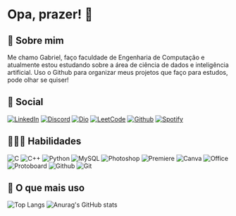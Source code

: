 # Opa, prazer! 👋

## 📃 Sobre mim 

Me chamo Gabriel, faço faculdade de Engenharia de Computação e atualmente estou estudando sobre a área de ciência de dados e inteligência artificial. Uso o Github para organizar meus projetos que faço para estudos, pode olhar se quiser! 

## 📱 Social

[![LinkedIn](https://img.shields.io/badge/LinkedIn-000?style=for-the-badge&logo=linkedin&logoColor=0E76A8)](https://www.linkedin.com/in/gabrieldrebello/)
[![Discord](https://img.shields.io/badge/Discord-000?style=for-the-badge&logo=discord)](https://discordapp.com/users/384806869295955979)
[![Dio](https://img.shields.io/badge/Dio-000?style=for-the-badge&logo=icloud)](https://web.dio.me/users/gabrieldorneles2004)
[![LeetCode](https://img.shields.io/badge/-LeetCode-000?style=for-the-badge&logo=LeetCode&logoColor=yellow)](https://leetcode.com/GauterX/)
[![Github](https://img.shields.io/badge/GitHub-000?style=for-the-badge&logo=github&logoColor=white)](https://github.com/Rebellows)
[![Spotify](https://img.shields.io/badge/Spotify-000?&style=for-the-badge&logo=spotify&logoColor=green)](https://open.spotify.com/user/31koh6ulnkkph4uum6ag3ljsvzwu)

## 👨🏻‍💻 Habilidades 

![C](https://img.shields.io/badge/C-000?style=for-the-badge&logo=c)
![C++](https://img.shields.io/badge/C%2B%2B-000?style=for-the-badge&logo=c%2B%2B&logoColor=00599C)
![Python](https://img.shields.io/badge/Python-000?style=for-the-badge&logo=python&logoColor=yellow)
![MySQL](https://img.shields.io/badge/MySQL-000?style=for-the-badge&logo=mysql&logoColor=white)
![Photoshop](https://img.shields.io/badge/Photoshop-000?style=for-the-badge&logo=Adobe%20Photoshop&logoColor=blue)
![Premiere](https://img.shields.io/badge/Premiere-000?style=for-the-badge&logo=Adobe%20Premiere%20Pro&logoColor=darkblue)
![Canva](https://img.shields.io/badge/Canva-000?&style=for-the-badge&logo=Canva&logoColor=skyblue)
![Office](https://img.shields.io/badge/Office-000?style=for-the-badge&logo=microsoft-office&logoColor=orange)
![Protoboard](https://img.shields.io/badge/Protoboard-000?style=for-the-badge&logo=chakra-ui&logoColor=darkgreen)
![Github](https://img.shields.io/badge/GitHub-000?style=for-the-badge&logo=github&logoColor=white)
![Git](https://img.shields.io/badge/GIT-000?style=for-the-badge&logo=git&logoColor=lightorange)

## 🔬 O que mais uso 

![Top Langs](https://github-readme-stats.vercel.app/api/top-langs/?username=Rebellows&layout=compact&theme=transparent) ![Anurag's GitHub stats](https://github-readme-stats.vercel.app/api?username=anuraghazra&theme=dark&show_icons=true&theme=transparent)

